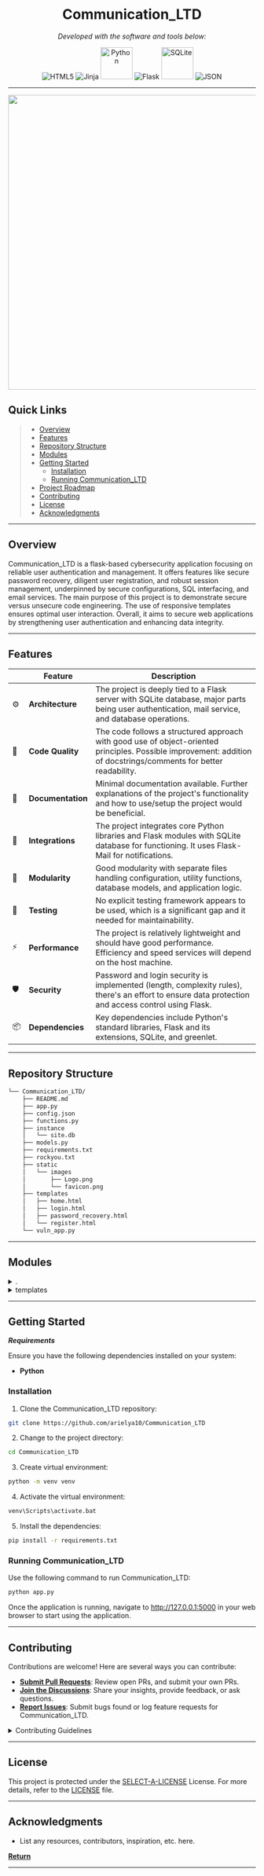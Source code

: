
<p align="center">
    <h1 align="center">Communication_LTD</h1>
</p>

<p align="center">
		<em>Developed with the software and tools below:</em>
</p>

<p align="center">
	<img src="https://img.shields.io/badge/HTML5-E34F26.svg?style=flat&logo=HTML5&logoColor=white" alt="HTML5">
	<img src="https://img.shields.io/badge/Jinja-B41717.svg?style=flat&logo=Jinja&logoColor=white" alt="Jinja">
	<img src="https://img.shields.io/badge/Python-3776AB.svg?style=flat&logo=Python&logoColor=white" alt="Python" width= '65'>
   <img src="https://img.shields.io/badge/Flask-000000.svg?style=flat&logo=Flask&logoColor=white" alt="Flask">
   <img src="https://img.shields.io/badge/SQLite-07405E?style=for-the-badge&logo=sqlite&logoColor=white" alt="SQLite" width= '65'>
	<img src="https://img.shields.io/badge/JSON-000000.svg?style=flat&logo=JSON&logoColor=white" alt="JSON" >

</p>
<hr>
<p align="center">
  <img src="https://i.imgur.com/Oe8lWXh.png" width="600"/>
</p>

##  Quick Links

> - [ Overview](#-overview)
> - [ Features](#-features)
> - [ Repository Structure](#-repository-structure)
> - [ Modules](#-modules)
> - [ Getting Started](#-getting-started)
>   - [ Installation](#-installation)
>   - [ Running Communication_LTD](#-running-Communication_LTD)
> - [ Project Roadmap](#-project-roadmap)
> - [ Contributing](#-contributing)
> - [ License](#-license)
> - [ Acknowledgments](#-acknowledgments)

---

##  Overview

Communication_LTD is a flask-based cybersecurity application focusing on reliable user authentication and management. It offers features like secure password recovery, diligent user registration, and robust session management, underpinned by secure configurations, SQL interfacing, and email services. The main purpose of this project is to demonstrate secure versus unsecure code engineering. The use of responsive templates ensures optimal user interaction. Overall, it aims to secure web applications by strengthening user authentication and enhancing data integrity.

---

##  Features

|    |   Feature         | Description |
|----|-------------------|---------------------------------------------------------------|
| ⚙️  | **Architecture**  | The project is deeply tied to a Flask server with SQLite database, major parts being user authentication, mail service, and database operations. |
| 🔩 | **Code Quality**  | The code follows a structured approach with good use of object-oriented principles. Possible improvement: addition of docstrings/comments for better readability. |
| 📄 | **Documentation** | Minimal documentation available. Further explanations of the project's functionality and how to use/setup the project would be beneficial. |
| 🔌 | **Integrations**  | The project integrates core Python libraries and Flask modules with SQLite database for functioning. It uses Flask-Mail for notifications. |
| 🧩 | **Modularity**    | Good modularity with separate files handling configuration, utility functions, database models, and application logic. |
| 🧪 | **Testing**       | No explicit testing framework appears to be used, which is a significant gap and it needed for maintainability. |
| ⚡️  | **Performance**   | The project is relatively lightweight and should have good performance. Efficiency and speed services will depend on the host machine. |
| 🛡️ | **Security**      | Password and login security is implemented (length, complexity rules), there's an effort to ensure data protection and access control using Flask. |
| 📦 | **Dependencies**  | Key dependencies include Python's standard libraries, Flask and its extensions, SQLite, and greenlet. |


---

##  Repository Structure

```sh
└── Communication_LTD/
    ├── README.md
    ├── app.py
    ├── config.json
    ├── functions.py
    ├── instance
    │   └── site.db
    ├── models.py
    ├── requirements.txt
    ├── rockyou.txt
    ├── static
    │   └── images
    │       ├── Logo.png
    │       └── favicon.png
    ├── templates
    │   ├── home.html
    │   ├── login.html
    │   ├── password_recovery.html
    │   └── register.html
    └── vuln_app.py
```

---

##  Modules

<details closed><summary>.</summary>

| File                                                                                        | Summary                                                                                                                                                                                                                                                                                                                                                                                                                                                  |
| ---                                                                                         | ---                                                                                                                                                                                                                                                                                                                                                                                                                                                      |
| [rockyou.txt](https://github.com/arielya10/Communication_LTD/blob/master/rockyou.txt)           | The "rockyou.txt" file contains a list of these compromised passwords, which are often utilized by security professionals and hackers for password cracking and security testing purposes. The file serves as a cautionary reminder of the importance of strong, unique passwords and the risks associated with poor password management practices..                                                                                           |
| [config.json](https://github.com/arielya10/Communication_LTD/blob/master/config.json)           | The config.json file in the Communication_LTD repository centrally defines the system's security policies such as password length, complexity rules, password history, and maximum login attempts — an important configuration asset. It also specifies the dictionary file for password validation, the secret key, and mail server settings for notifications.                                                                                             |
| [app.py](https://github.com/arielya10/Communication_LTD/blob/master/app.py)                     | This app.py script initiates the main Flask application for the Communication_LTD repository. It imports necessary modules, loads configurations from a JSON file, applies them to the Flask app, and establishes email service through Flask-Mail. Furthermore, it sets a secret key for managing user sessions securely.                                                                                                                 |
| [vuln_app.py](https://github.com/arielya10/Communication_LTD/blob/master/vuln_app.py)           | vulnerable version of the app. py, its vulnerable to SQL injection and stored XSS. The login page can be hacked by writing "username'-- -" In the login page. The registarion/add users pages can be hacked writing "email@gmail.com'; DROP TABLE customer; --".                                                                                                                 |
| [functions.py](https://github.com/arielya10/Communication_LTD/blob/master/functions.py)         | This code snippet can be found in the functions.py file within the Communication_LTD repository. It includes vital functions for establishing a connection to the database and updating a user's password. Interacting with the SQLite database, these methods contribute to the overall user authentication and manage crucial password update operations.                                                                                                  |
| [models.py](https://github.com/arielya10/Communication_LTD/blob/master/models.py)               | The models.py script in the Communication_LTD repository serves as the central database management module. The script is responsible for initializing the SQLite database, creating user and customer tables, establishing a database connection, and removing all data from the database. This underpins the data-oriented operations in the repository, setting up the necessary data schema, facilitating data interactions, and ensuring data integrity. |
| [requirements.txt](https://github.com/arielya10/Communication_LTD/blob/master/requirements.txt) | The requirements.txt file lists all dependencies needed for the Communication_LTD. Besides the mandatory Flask modules, it includes packages for templating (Jinja2), SQL interfacing (SQLAlchemy), and sending emails (Flask-Mail). This ensures project portability and replicability across different environments.                                                                                                                                       |                                                                                                                           |

</details>

<details closed><summary>templates</summary>

| File                                                                                                              | Summary                                                                                                                                                                                                                                                                                                                                                                                                  |
| ---                                                                                                               | ---                                                                                                                                                                                                                                                                                                                                                                                                      |
| [password_recovery.html](https://github.com/arielya10/Communication_LTD/blob/master/templates/password_recovery.html) | The password_recovery.html is a part of the Communication_LTD repository acting as the user interface for the password recovery feature. It uses BootStrap for design standardization. It displays the company logo and creates the structure for the password recovery form. The final result is communicating with other parts of the infrastructure to confirm/user's identity and reset their passwords. |
| [login.html](https://github.com/arielya10/Communication_LTD/blob/master/templates/login.html)                         | The login.html is part of the templates directory in the Communication_LTD repository. It defines the structure and appearance of the user login page for the application Communication_LTD. Additionally, it provides responsive design for different screen sizes, integrates Bootstrap for UI styling, and includes images from the static directory for branding elements.                               |
| [register.html](https://github.com/arielya10/Communication_LTD/blob/master/templates/register.html)                   | The register.html file provides the interface for user registration in the Communication_LTD platform. It incorporates visual elements, user form inputs, and applies Bootstrap for a responsive layout. It also enables dynamic linking to static assets like the website's favicon and logo.                                                                                                               |
| [home.html](https://github.com/arielya10/Communication_LTD/blob/master/templates/home.html)                           | The code in templates/home.html constitutes the repository's homepage user interface for Communication_LTD. It uses Bootstrap for styling and allows displaying the site's logo, title, and welcome message. It also includes a responsive design for optimal viewing across different device screens.                                                                                                   |

</details>

---

##  Getting Started

***Requirements***

Ensure you have the following dependencies installed on your system:

* **Python**

###  Installation

1. Clone the Communication_LTD repository:

```sh
git clone https://github.com/arielya10/Communication_LTD
```

2. Change to the project directory:

```sh
cd Communication_LTD
```

3. Create virtual environment:

```sh
python -m venv venv
```
4. Activate the virtual environment:

```sh
venv\Scripts\activate.bat
```

5. Install the dependencies:

```sh
pip install -r requirements.txt
```

###  Running Communication_LTD

Use the following command to run Communication_LTD:

```sh
python app.py
```
Once the application is running, navigate to http://127.0.0.1:5000 in your web browser to start using the application.


---





##  Contributing

Contributions are welcome! Here are several ways you can contribute:

- **[Submit Pull Requests](https://github.com/arielya10/Communication_LTD/blob/main/CONTRIBUTING.md)**: Review open PRs, and submit your own PRs.
- **[Join the Discussions](https://github.com/arielya10/Communication_LTD/discussions)**: Share your insights, provide feedback, or ask questions.
- **[Report Issues](https://github.com/arielya10/Communication_LTD/issues)**: Submit bugs found or log feature requests for Communication_LTD.

<details closed>
    <summary>Contributing Guidelines</summary>

1. **Fork the Repository**: Start by forking the project repository to your GitHub account.
2. **Clone Locally**: Clone the forked repository to your local machine using a Git client.
   ```sh
   git clone https://github.com/arielya10Communication_LTD
   ```
3. **Create a New Branch**: Always work on a new branch, giving it a descriptive name.
   ```sh
   git checkout -b new-feature-x
   ```
4. **Make Your Changes**: Develop and test your changes locally.
5. **Commit Your Changes**: Commit with a clear message describing your updates.
   ```sh
   git commit -m 'Implemented new feature x.'
   ```
6. **Push to GitHub**: Push the changes to your forked repository.
   ```sh
   git push origin new-feature-x
   ```
7. **Submit a Pull Request**: Create a PR against the original project repository. Clearly describe the changes and their motivations.

Once your PR is reviewed and approved, it will be merged into the main branch.

</details>

---

##  License

This project is protected under the [SELECT-A-LICENSE](https://choosealicense.com/licenses) License. For more details, refer to the [LICENSE](https://choosealicense.com/licenses/) file.

---

##  Acknowledgments

- List any resources, contributors, inspiration, etc. here.

[**Return**](#-quick-links)

---
